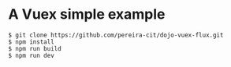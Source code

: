 # A Vuex simple example

```
$ git clone https://github.com/pereira-cit/dojo-vuex-flux.git
$ npm install
$ npm run build
$ npm run dev
```
